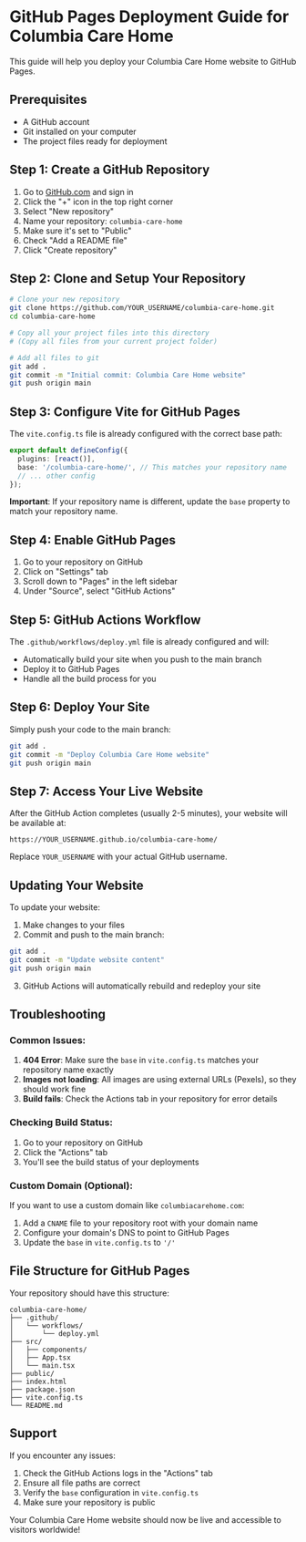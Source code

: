 # GitHub Pages Deployment Guide for Columbia Care Home

This guide will help you deploy your Columbia Care Home website to GitHub Pages.

## Prerequisites

- A GitHub account
- Git installed on your computer
- The project files ready for deployment

## Step 1: Create a GitHub Repository

1. Go to [GitHub.com](https://github.com) and sign in
2. Click the "+" icon in the top right corner
3. Select "New repository"
4. Name your repository: `columbia-care-home`
5. Make sure it's set to "Public"
6. Check "Add a README file"
7. Click "Create repository"

## Step 2: Clone and Setup Your Repository

```bash
# Clone your new repository
git clone https://github.com/YOUR_USERNAME/columbia-care-home.git
cd columbia-care-home

# Copy all your project files into this directory
# (Copy all files from your current project folder)

# Add all files to git
git add .
git commit -m "Initial commit: Columbia Care Home website"
git push origin main
```

## Step 3: Configure Vite for GitHub Pages

The `vite.config.ts` file is already configured with the correct base path:

```typescript
export default defineConfig({
  plugins: [react()],
  base: '/columbia-care-home/', // This matches your repository name
  // ... other config
});
```

**Important**: If your repository name is different, update the `base` property to match your repository name.

## Step 4: Enable GitHub Pages

1. Go to your repository on GitHub
2. Click on "Settings" tab
3. Scroll down to "Pages" in the left sidebar
4. Under "Source", select "GitHub Actions"

## Step 5: GitHub Actions Workflow

The `.github/workflows/deploy.yml` file is already configured and will:
- Automatically build your site when you push to the main branch
- Deploy it to GitHub Pages
- Handle all the build process for you

## Step 6: Deploy Your Site

Simply push your code to the main branch:

```bash
git add .
git commit -m "Deploy Columbia Care Home website"
git push origin main
```

## Step 7: Access Your Live Website

After the GitHub Action completes (usually 2-5 minutes), your website will be available at:

```
https://YOUR_USERNAME.github.io/columbia-care-home/
```

Replace `YOUR_USERNAME` with your actual GitHub username.

## Updating Your Website

To update your website:

1. Make changes to your files
2. Commit and push to the main branch:

```bash
git add .
git commit -m "Update website content"
git push origin main
```

3. GitHub Actions will automatically rebuild and redeploy your site

## Troubleshooting

### Common Issues:

1. **404 Error**: Make sure the `base` in `vite.config.ts` matches your repository name exactly
2. **Images not loading**: All images are using external URLs (Pexels), so they should work fine
3. **Build fails**: Check the Actions tab in your repository for error details

### Checking Build Status:

1. Go to your repository on GitHub
2. Click the "Actions" tab
3. You'll see the build status of your deployments

### Custom Domain (Optional):

If you want to use a custom domain like `columbiacarehome.com`:

1. Add a `CNAME` file to your repository root with your domain name
2. Configure your domain's DNS to point to GitHub Pages
3. Update the `base` in `vite.config.ts` to `'/'`

## File Structure for GitHub Pages

Your repository should have this structure:

```
columbia-care-home/
├── .github/
│   └── workflows/
│       └── deploy.yml
├── src/
│   ├── components/
│   ├── App.tsx
│   └── main.tsx
├── public/
├── index.html
├── package.json
├── vite.config.ts
└── README.md
```

## Support

If you encounter any issues:

1. Check the GitHub Actions logs in the "Actions" tab
2. Ensure all file paths are correct
3. Verify the `base` configuration in `vite.config.ts`
4. Make sure your repository is public

Your Columbia Care Home website should now be live and accessible to visitors worldwide!